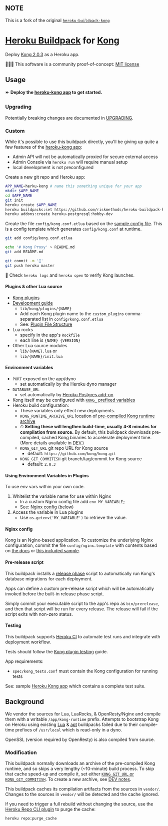 ## NOTE
This is a fork of the original [`heroku-buildpack-kong`](https://github.com/heroku/heroku-buildpack-kong)

[Heroku Buildpack](https://devcenter.heroku.com/articles/buildpacks) for [Kong](https://getkong.org/about/)
=========================

Deploy [Kong 2.0.3](https://konghq.com) as a Heroku app.

🔬👩‍💻 This software is a community proof-of-concept: [MIT license](LICENSE)

Usage
-----

⏩ **Deploy the [heroku-kong app](https://github.com/heroku/heroku-kong) to get started.**

### Upgrading

Potentially breaking changes are documented in [UPGRADING](UPGRADING.md).

### Custom

While it's possible to use this buildpack directly, you'll be giving up quite a few features of the [heroku-kong app](https://github.com/heroku/heroku-kong):

* Admin API will not be automatically proxied for secure external access
* Admin Console via `heroku run` will require manual setup
* local development is not preconfigured

Create a new git repo and Heroku app:

```bash
APP_NAME=herku-kong # name this something unique for your app
mkdir $APP_NAME
cd $APP_NAME
git init
heroku create $APP_NAME
heroku buildpacks:set https://github.com/riskmethods/heroku-buildpack-kong.git
heroku addons:create heroku-postgresql:hobby-dev
```

Create the file `config/kong.conf.etlua` based on the [sample config file](config/kong.conf.etlua.sample). This is a config template which generates `config/kong.conf` at runtime.

```bash
git add config/kong.conf.etlua

echo '# Kong Proxy' > README.md
git add README.md

git commit -m '🐒'
git push heroku master
```

🚀 Check `heroku logs` and `heroku open` to verify Kong launches.

#### Plugins & other Lua source

  * [Kong plugins](https://docs.konghq.com/hub/)
  * [Development guide](https://docs.konghq.com/2.0.x/plugin-development/)
    * `lib/kong/plugins/{NAME}`
    * Add each Kong plugin name to the `custom_plugins` comma-separated list in `config/kong.conf.etlua`
    * See: [Plugin File Structure](https://docs.konghq.com/1.0.x/plugin-development/file-structure/)
  * Lua rocks
    * specify in the app's `Rockfile`
    * each line is `{NAME} {VERSION}`
  * Other Lua source modules
    * `lib/{NAME}.lua` or
    * `lib/{NAME}/init.lua`

#### Environment variables

  * `PORT` exposed on the app/dyno
    * set automatically by the Heroku dyno manager
  * `DATABASE_URL`
    * set automatically by [Heroku Postgres add-on](https://elements.heroku.com/addons/heroku-postgresql)
  * Kong itself may be configured with [`KONG_` prefixed variables](https://docs.konghq.com/1.0.x/configuration/#environment-variables)
  * Heroku build configuration:
    * These variables only effect new deployments.
    * `KONG_RUNTIME_ARCHIVE_URL` location of [pre-compiled Kong runtime archive](DEV.md#pre-compiled-runtime-archive)
    * ⏱ **Setting these will lengthen build-time, usually 4-8 minutes for compilation from source.** By default, this buildpack downloads pre-compiled, cached Kong binaries to accelerate deployment time. (More details available in [DEV](DEV.md).)
    * `KONG_GIT_URL` git repo URL for Kong source
      * default: `https://github.com/kong/kong.git`
    * `KONG_GIT_COMMITISH` git branch/tag/commit for Kong source
      * default: `2.0.3`


#### Using Environment Variables in Plugins

To use env vars within your own code.

  1. Whitelist the variable name for use within Nginx
     * In a custom Nginx config file add `env MY_VARIABLE;`
     * See: [Nginx config](#user-content-nginx-config) (below)
  2. Access the variable in Lua plugins
     * Use `os.getenv('MY_VARIABLE')` to retrieve the value.


#### Nginx config

Kong is an Nginx-based application. To customize the underlying Nginx configuration, commit the file `config/nginx.template` with contents based on [the docs](https://docs.konghq.com/1.0.x/configuration/#custom-nginx-templates) or [this included sample](config/nginx.template.sample).

#### Pre-release script

This buildpack installs a [release phase](https://devcenter.heroku.com/articles/release-phase) script to automatically run Kong's database migrations for each deployment.

Apps can define a custom pre-release script which will be automatically invoked before the built-in release phase script.

Simply commit your executable script to the app's repo as `bin/prerelease`, and then that script will be run for every release. The release will fail if the script exits with non-zero status.

#### Testing

This buildpack supports [Heroku CI](https://devcenter.heroku.com/articles/heroku-ci) to automate test runs and integrate with deployment workflow.

Tests should follow the [Kong plugin testing](https://docs.konghq.com/1.0.x/plugin-development/tests/) guide.

App requirements:

  * `spec/kong_tests.conf` must contain the Kong configuration for running tests

See: sample [Heroku Kong app](https://github.com/heroku/heroku-kong) which contains a complete test suite.

Background
----------
We vendor the sources for Lua, LuaRocks, & OpenResty/Nginx and compile them with a writable `/app/kong-runtime` prefix. Attempts to bootstrap Kong on Heroku using existing [Lua](https://github.com/leafo/heroku-buildpack-lua) & [apt](https://github.com/heroku/heroku-buildpack-apt) buildpacks failed due to their compile-time prefixes of `/usr/local` which is read-only in a dyno.

OpenSSL (version required by OpenResty) is also compiled from source.

### Modification

This buildpack normally downloads an archive of the pre-compiled Kong runtime, and so skips a very lengthy (~10-minute) build process. To skip that cache speed-up and compile it, set either [`KONG_GIT_URL` or `KONG_GIT_COMMITISH`](#user-content-environment-variables). To create a new archive, see [DEV notes](DEV.md#pre-compiled-runtime-archive).

This buildpack caches its compilation artifacts from the sources in `vendor/`. Changes to the sources in `vendor/` will be detected and the cache ignored.

If you need to trigger a full rebuild without changing the source, use the [Heroku Repo CLI plugin](https://github.com/heroku/heroku-repo) to purge the cache:

```bash
heroku repo:purge_cache
```
